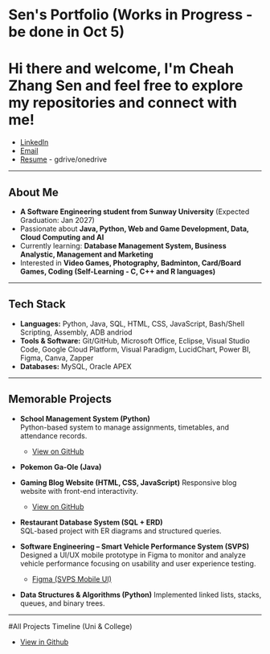 # Sen's Portfolio (Works in Progress - be done in Oct 5)

# Hi there and welcome, I'm Cheah Zhang Sen and feel free to explore my repositories and connect with me!
- [LinkedIn](https://linkedin.com/in/zhang-sen-cheah)  
- [Email](mailto:cheahzhangsen@egmail.com)  
- [Resume](LINK-TO-YOUR-RESUME) - gdrive/onedrive

---

## About Me
- **A Software Engineering student from Sunway University** (Expected Graduation: Jan 2027)  
- Passionate about **Java, Python, Web and Game Development, Data, Cloud Computing and AI**  
- Currently learning: **Database Management System, Business Analystic, Management and Marketing**  
- Interested in **Video Games, Photography, Badminton, Card/Board Games, Coding (Self-Learning - C, C++ and R languages)**  

---

## Tech Stack
- **Languages:** Python, Java, SQL, HTML, CSS, JavaScript, Bash/Shell Scripting, Assembly, ADB andriod
- **Tools & Software:** Git/GitHub, Microsoft Office, Eclipse, Visual Studio Code, Google Cloud Platform, Visual Paradigm, LucidChart, Power BI, Figma, Canva, Zapper
- **Databases:** MySQL, Oracle APEX

---

## Memorable Projects
- **School Management System (Python)**  
  Python-based system to manage assignments, timetables, and attendance records.
  - [View on GitHub](https://zhangsen83.github.io/Programming-Principle/)
  
- **Pokemon Ga-Ole (Java)**

  
- **Gaming Blog Website (HTML, CSS, JavaScript)**
  Responsive blog website with front-end interactivity.
  - [View on GitHub](https://zhangsen83.github.io/Web-Fundamentals/)
  
- **Restaurant Database System (SQL + ERD)**  
  SQL-based project with ER diagrams and structured queries.

  
- **Software Engineering – Smart Vehicle Performance System (SVPS)**  
  Designed a UI/UX mobile prototype in Figma to monitor and analyze vehicle performance focusing on usability and user experience testing.
  - [Figma (SVPS Mobile UI)](https://www.figma.com/proto/YyESUB099Jdq8nbPNCpYVx/SVPS-Mobile-UI?node-id=1-1309&t=4ATStl0hlZmC4Kq0-1)
  
- **Data Structures & Algorithms (Python)**
  Implemented linked lists, stacks, queues, and binary trees.  

---

#All Projects Timeline (Uni & College)
- [View in Github](https://zhangsen83.github.io/Project-Timeline/)
